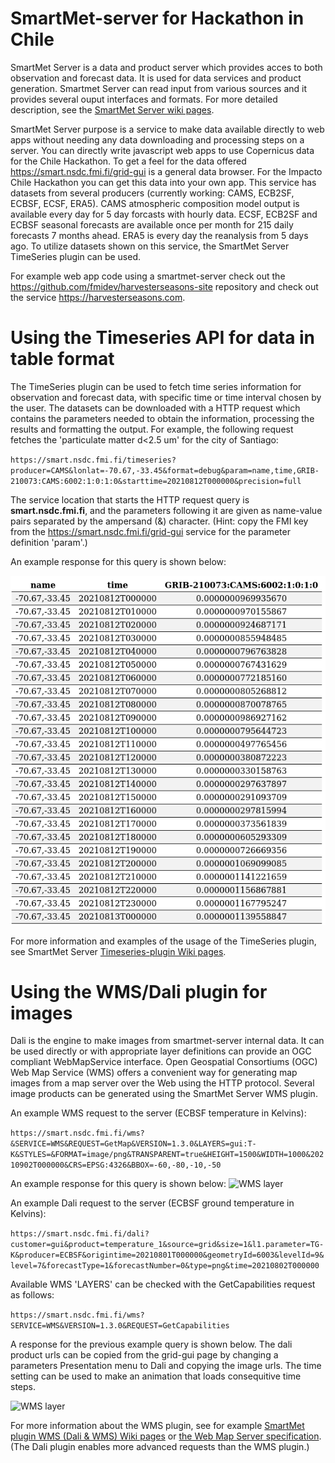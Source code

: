 # SmartMet-server for Hackathon in Chile

SmartMet Server is a data and product server which provides acces to both observation and forecast data. It is used for data services and product generation. Smartmet Server can read input from various sources and it provides several ouput interfaces and formats. For more detailed description, see the [SmartMet Server wiki pages](https://github.com/fmidev/smartmet-server/wiki).

SmartMet Server purpose is a service to make data available directly to web apps without needing any data downloading and processing steps on a server. You can directly write javascript web apps to use Copernicus data for the Chile Hackathon. To get a feel for the data offered https://smart.nsdc.fmi.fi/grid-gui is a general data browser. For the Impacto Chile Hackathon you can get this data into your own app. This service has datasets from several producers (currently working: CAMS, ECB2SF, ECBSF, ECSF, ERA5). CAMS atmospheric composition model output is available every day for 5 day forcasts with hourly data. ECSF, ECB2SF and ECBSF seasonal forecasts are available once per month for 215 daily forecasts 7 months ahead. ERA5 is every day the reanalysis from 5 days ago. To utilize datasets shown on this service, the SmartMet Server TimeSeries plugin can be used.

For example web app code using a smartmet-server check out the https://github.com/fmidev/harvesterseasons-site repository and check out the service https://harvesterseasons.com.

# Using the Timeseries API for data in table format

The TimeSeries plugin can be used to fetch time series information for observation and forecast data, with specific time or time interval chosen by the user. The datasets can be downloaded with a HTTP request which contains the parameters needed to obtain the information, processing the results and formatting the output. For example, the following request fetches the 'particulate matter d<2.5 um' for the city of Santiago:

<!---*Mäppäyksen jälkeen vaihda param-nimi:*-->

`https://smart.nsdc.fmi.fi/timeseries?producer=CAMS&lonlat=-70.67,-33.45&format=debug&param=name,time,GRIB-210073:CAMS:6002:1:0:1:0&starttime=20210812T000000&precision=full`

The service location that starts the HTTP request query is **smart.nsdc.fmi.fi**, and the parameters following it are given as name-value pairs separated by the ampersand (&) character. (Hint: copy the FMI key from the https://smart.nsdc.fmi.fi/grid-gui service for the parameter definition 'param'.)

An example response for this query is shown below: 

![timeseries output](https://github.com/annikanni/kuvatestaus/blob/main/Screenshot%202021-08-19%20at%2017-33-35%20Debug%20mode%20output.png)

For more information and examples of the usage of the TimeSeries plugin, see SmartMet Server [Timeseries-plugin Wiki pages](https://github.com/fmidev/smartmet-plugin-timeseries/wiki). 

# Using the WMS/Dali plugin for images

Dali is the engine to make images from smartmet-server internal data. It can be used directly or with appropriate layer definitions can provide an OGC compliant WebMapService interface. Open Geospatial Consortiums (OGC) Web Map Service (WMS) offers a convenient way for generating map images from a map server over the Web using the HTTP protocol. Several image products can be generated using the SmartMet Server WMS plugin. 

An example WMS request to the server (ECBSF temperature in Kelvins):

`https://smart.nsdc.fmi.fi/wms?&SERVICE=WMS&REQUEST=GetMap&VERSION=1.3.0&LAYERS=gui:T-K&STYLES=&FORMAT=image/png&TRANSPARENT=true&HEIGHT=1500&WIDTH=1000&20210902T000000&CRS=EPSG:4326&BBOX=-60,-80,-10,-50`

An example response for this query is shown below: 
![WMS layer](https://smart.nsdc.fmi.fi/wms?&SERVICE=WMS&REQUEST=GetMap&VERSION=1.3.0&LAYERS=gui:T-K&STYLES=&FORMAT=image/png&TRANSPARENT=true&HEIGHT=150&WIDTH=100&20210902T000000&CRS=EPSG:4326&BBOX=-60,-80,-10,-50)

An example Dali request to the server (ECBSF ground temperature in Kelvins): 

`https://smart.nsdc.fmi.fi/dali?customer=gui&product=temperature_1&source=grid&size=1&l1.parameter=TG-K&producer=ECBSF&origintime=20210801T000000&geometryId=6003&levelId=9&level=7&forecastType=1&forecastNumber=0&type=png&time=20210802T000000`

Available WMS 'LAYERS' can be checked with the GetCapabilities request as follows: 

`https://smart.nsdc.fmi.fi/wms?SERVICE=WMS&VERSION=1.3.0&REQUEST=GetCapabilities`

A response for the previous example query is shown below. The dali product urls can be copied from the grid-gui page by changing a parameters Presentation menu to Dali and copying the image urls. The time setting can be used to make an animation that loads consequitive time steps.

![WMS layer](https://smart.nsdc.fmi.fi/dali?customer=gui&product=temperature_1&source=grid&size=1&l1.parameter=TG-K&producer=ECBSF&origintime=20210801T000000&geometryId=6003&levelId=9&level=7&forecastType=1&forecastNumber=0&type=png&time=20210802T000000)

For more information about the WMS plugin, see for example [SmartMet plugin WMS (Dali & WMS) Wiki pages](https://github.com/fmidev/smartmet-plugin-wms/wiki/SmartMet-plugin-WMS-(Dali-&-WMS)) or [the Web Map Server specification](https://www.ogc.org/standards/wms). (The Dali plugin enables more advanced requests than the WMS plugin.) 

<!---
# Using the Download/WFS API

Mainly for showing ERA5 Land grib datasets and seasonal and weather forecast data.
This entails a GRID  smartmet-server and related plugins to run. ... let's see how it works:

First prepare a data directory at the same level as this cloned directory (../data) and `ln -s smartmet-server/config ../config`
Then you can let docker-compose build and run everything else.

# Start all services (even with --detatch the build process will wait until finished)
docker-compose up --detatch

This will quickly add all components, but below are steps for all of the three Docker containers needed.

# Transfer files from C3S CDS with shell scripts
You will need grib_set and cdo, so install something like libeccodes-tools and cdo packages on Ubuntu and equivalents on other OSs.
under bin you have the get-seasonal.sh for now. Similar scripts for ERA5 and ERA5L will be added soon.

This should used to put data in a ~/data/grib directory, where the smartmet-server will look for new grib files read in.

# Docker setup 
## Build and run ssl-proxy

For https addresses of the server, there is an ssl-proxy handling this

`docker-compose up --detatch --build ssl-proxy`

## Build and run postgres-database

Setup database for geonames-engine because of who knows why

`docker-compose up --detatch --build fminames-db`

## Build and run Redis

Setup database for storing grib-file details

`docker-compose up --detatch --build redis_db`

## Build and run smartmet-server

`docker-compose up --build smartmet-server`

## Fire up all three services at once

This will:

* Start the Postgresql-database and create a db-directory to store all the data there.
* Start Redis for storing information about available grib data
* Start SmartMet Server after the Postgersql is ready

`docker-compose up --detatch`

# Data ingestion and configuring on SmartMet-Server

## Read data to Redis to be used by SmartMet-server
Then docker and its four instances (smartmet-server, fminames-db, redis and ssl-proxy), put grib files with data in the ../data directory.
Filenames will have to match the pattern (dataproducer)_(YYYYMMDDTHHMM)_(description as you like).grib
Dataproducer needs to be something defined in the ../config/engines/grid-engine/producers.csv. For mapping data into the server refer to [MAPPING.md](MAPPING.md)

Run a `filesys-to-smartmet`-script in the smartmet-server container... once Redis is ready. The location of filesys-to-smartmet.cfg depends on where
the settings-files are located at. With `docker-compose.yaml` the settings are currently stored in `/home/smartmet/config`.

`docker exec --user smartmet smartmet-server /bin/fmi/filesys2smartmet /home/smartmet/config/libraries/tools-grid/filesys-to-smartmet.cfg 0`

This should tell you how the grib data was ingested. you can check also by going to https://[yourserver]/grid-gui

## HOPS forecasts and analysis into grid smartmet-server

### HOPS initial state and forcing data retrieval

HOPS needs initial state of soil parameters in the domain it is running for and forcing data for the forecasts. In harvester-seasons the initial state is kept
up from C3S ERA5(L) reanalysis data and the forcing is coming from C3S seasonal forecast data. Shell scripts for getting these datasets are:
`get-seasonal.sh`
`get-ERA5-daily.sh`

The scripts run without arguments to fetch the most recent available data set or can be run with year month arguments like '2020 3' for seasonal
and '2020 4 11' for daily ERA5(L) to retrieve older data. Within the shell scripts there are calls to cds-api python scripts and commands to move data to
proper directories.

To take in account of bias adjustments monthly biases are calculated with the following cmds (variables which bias was calculated have added):
* `seq 0 24 | parallel -j 16 --tmpdir tmp/ --compress cdo ymonmean -sub -selvar,2d,2t,e,tp,stl1,sd,rsn,ro, era5l/era5l_2000-2019_stats-monthly-nordic.grib -remapbil,era5l-nordic-grid -daymean -selvar,2d,2t,stl1,sd,rsn,var205 ens/ec-sf-2000_2019-stats-monthly-fcmean-{}.grib era5l-ecsf_2000-2019_monthly-fcmean-{}.grib`
* `seq 0 24 | parallel -j 16 --compress --tmpdir tmp/ cdo --eccodes div -ymonmean -selvar,tp,e era5_2000-2019_stats-monthly-euro.grib -mulc,2592000 -ymonmean -remapbil,era5-eu-grid -selvar,tprate,erate ens/ec-sf-2000_2019-stats-monthly-euro-{}.grib era5_ecsf_2000-2019_e+tp-monthly-eu-{}.grib`
* `cdo ensmean era5l-ecsf_2000-2019_monthly-fcmean-*.grib era5l-ecsf_2000-2019_monthly-bias.grib`
Using parallel makes this faster as the 16 core system can faster calculate results for 25 ensemble members than one cdo thread doing the ensemble first and then carry on.
And a mean of many biases seems to be a better idea than the bias of an ensemble mean.

The seasonal forecast can now be interpolated on the ERA5L grid and the adjustments can be added:
* `cdo ymonadd era5l-ecsf_2000-2019_monthly-fcmean-em.grib -remapbil,era5l-nordic-grid grib/ECSF_20200402T0000_all-24h-nordic.grib`
Again doing this 51 times in parallel is faster, so that's how it is done for real, but the above explain better the operation. In fact adding some timeshifting/interpolation
is needed to complete the job successfully. This was used for real, last step is needed, because cdo fails to add the ensemble attributes:
* `seq 0 50 | parallel -j 16 --compress --tmpdir tmp/ cdo ymonadd -selmonth,2020-04-02,2020-11-02 -inttime,2020-04-02,00:00:00,1days -shifttime,1year era5l-ecsf_2000-2019_monthly-bias-fixed.grib -remapbil,era5l-nordic-grid -selvar,var168,var167,var182,var205,var33,var141,var139,var228 ens/ec-sf_20200402_all-24h-nordic-{}.grib ens/ec-bsf_20200402_all-24h-nordic-{}.grib`
* `cat ens/ec-bsf_20200402_all-24h-nordic-*.grib > grib/ECBSF_20200402_all-24h-nordic.grib`
* `for f in ec-bsf_20200402_all-24h-nordic-*.grib ; do i=$(echo $f | sed s:.*nordic-::|sed s:\.grib::); grib_set -s centre=98,setLocalDefinition=1,localDefinitionNumber=15,totalNumber=51,number=$i $f ${f:0:-5}-fixed.grib; done`

As only soil temperature level 1 is available in seasonal forecasts, the deeper temperatures on level 2, 3 and 4 are prodcued by using the
ERA5L monthly statistics from 2000-2019 to give each gridpoint the relation between stl1 and the deeper temperatures. The forecasted stl1 with bias adjustement is used to produce level 2,3,4 temperatures. This data set will be used to demonstrate the added value from using HOPS.
* `seq 0 50 |parallel -j 16 --compress --tmpdir tmp/ cdo --eccodes add -seldate,2020-04-02,2020-11-02 -inttime,2020-04-02,00:00:00,1days -shifttime,1year -selvar,stl1,stl2,stl3 era5l-stls-diff-climate.grib -add -seldate,2020-04-02,2020-11-02 -inttime,2020-04-02,00:00:00,1days -shifttime,1year -selvar,stl1 era5l-ecsf_2000-2019_bias-monthly.grib -remapbil,era5l-nordic-grid -selvar,stl1 ens/ec-sf_20200402_all-24h-nordic-{}.grib ens/ec-bsf_20200402_stl-24h-nordic-{}.grib`

To be available as addressable variables the grib variables need to be mapped into SmartMet-server FMI-IDs or newbase names.
A general guide explaining this is under [DATAMAPPING](DATAMAPPING.md).

# Using timeseries, WMS or WFS plugins of the SmartMet-server

The aim is to have timeseries and WMS layers for the http://harvesterseasons.com/ service and WFS downloads available for data sets that will be exported to
other service outlets of HOPS output.

Example:

`/timeseries?param=place,utctime,WindSpeedMS:ERA5:26:0:0:0&latlon=60.192059,24.945831&format=debug&source=grid&producer=ERA5&starttime=data&timesteps=5`
`/timeseries?producer=ERA5&param=WindSpeedMS&latlon=60.192059,24.94583&format=debug&source=grid&&starttime=2017-08-01T00:00:00Z`
`/wfs?request=getFeature&storedquery_id=windgustcoverage&starttime=2017-08-01T00:00:00Z&endtime=2017-08-01T00:00:00Z&source=grid&bbox=21,60,24,64&crs=EPSG:4326&limits=15,999,20,999,25,999,30–999`
`/wfs?request=getFeature&storedquery_id=pressurecoverage&starttime=2017-08-01T00:00:00Z&endtime=2017-08-01T00:00:00Z&source=grid&bbox=21,60,24,64&crs=EPSG:4326&limits=0,1000`

A big thanks to this citation for using parallel a lot:
  O. Tange (2011): GNU Parallel - The Command-Line Power Tool,
  ;login: The USENIX Magazine, February 2011:42-47.
-->
